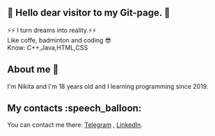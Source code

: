 <h2>👋 Hello dear visitor to my Git-page. 👋 </h2>
⚡⚡ I turn dreams into reality.⚡⚡
<br>
Like coffe, badminton and coding 😎
<br>
Know: C++,Java,HTML,CSS
<h2> About me 🤔</h2>
I'm Nikita and I'm 18 years old and I learning programming since 2019.

<h2> My contacts :speech_balloon: </h2>
You can contact me there: <a href ="https://t.me/reaL_IdpNik"> Telegram</a> , <a href ="http://www.linkedin.com/in/nikita-plokhotnyuk-2a53b6209"> LinkedIn</a>.

<!---
- 👋 Hi, I’m @stranik28
- 👀 I’m interested in ...
- 🌱 I’m currently learning ...
- 💞️ I’m looking to collaborate on ...
- 📫 How to reach me ...


stranik28/stranik28 is a ✨ special ✨ repository because its `README.md` (this file) appears on your GitHub profile.
You can click the Preview link to take a look at your changes.
--->
